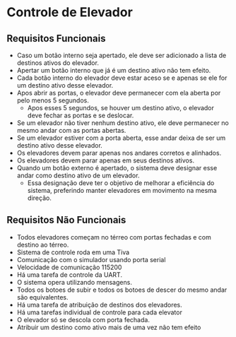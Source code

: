 # Controle de Elevador

## Requisitos Funcionais

* Caso um botão interno seja apertado, ele deve ser adicionado a lista de destinos ativos do elevador.
* Apertar um botão interno que já é um destino ativo não tem efeito.
* Cada botão interno do elevador deve estar aceso se e apenas se ele for um destino ativo desse elevador.
* Apos abrir as portas, o elevador deve permanecer com ela aberta por pelo menos 5 segundos.
  * Apos esses 5 segundos, se houver um destino ativo, o elevador deve fechar as portas e se deslocar. 
* Se um elevador não tiver nenhum destino ativo, ele deve permanecer no mesmo andar com as portas abertas.
* Se um elevador estiver com a porta aberta, esse andar deixa de ser um destino ativo desse elevador.
* Os elevadores devem parar apenas nos andares corretos e alinhados.
* Os elevadores devem parar apenas em seus destinos ativos.
* Quando um botão externo é apertado, o sistema deve designar esse andar como destino ativo de um elevador.
  * Essa designação deve ter o objetivo de melhorar a eficiência do sistema, preferindo manter elevadores em movimento na mesma direção.



## Requisitos Não Funcionais

* Todos elevadores começam no térreo com portas fechadas e com destino ao térreo.
* Sistema de controle roda em uma Tiva
* Comunicação com o simulador usando porta serial
* Velocidade de comunicação 115200
* Há uma tarefa de controle da UART.
* O sistema opera utilizando mensagens.
* Todos os botoes de subir e todos os botoes de descer do mesmo andar são equivalentes.
* Há uma tarefa de atribuição de destinos dos elevadores.
* Há uma tarefas individual de controle para cada elevator
* O elevador só se descola com porta fechada.
* Atribuir um destino como ativo mais de uma vez não tem efeito
